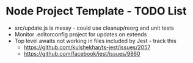 # Node Project Template - TODO List

- src/update.js is messy - could use cleanup/reorg and unit tests
- Monitor .editorconfig project for updates on extends
- Top level awaits not working in files included by Jest - track this
  - https://github.com/kulshekhar/ts-jest/issues/2057
  - https://github.com/facebook/jest/issues/9860
